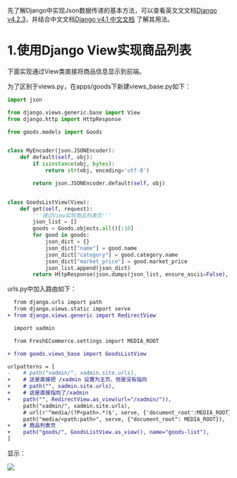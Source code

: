 先了解Django中实现Json数据传递的基本方法，可以查看英文文文档[Django v4.2.3](https://django.readthedocs.io/en/stable/)，并结合中文文档[Django v4.1 中文文档](https://www.bookstack.cn/read/django-4.1-zh/0d0674122cbf90ff.md) 了解其用法。

# 1.使用Django View实现商品列表
下面实现通过View类直接将商品信息显示到前端。

为了区别于views.py，在apps/goods下新建views_base.py如下：
```py
import json

from django.views.generic.base import View
from django.http import HttpResponse

from goods.models import Goods


class MyEncoder(json.JSONEncoder):
    def default(self, obj):
        if isinstance(obj, bytes):
            return str(obj, encoding='utf-8')

        return json.JSONEncoder.default(self, obj)


class GoodsListView(View):
    def get(self, request):
        '''通过View实现商品列表页'''
        json_list = []
        goods = Goods.objects.all()[:10]
        for good in goods:
            json_dict = {}
            json_dict["name"] = good.name
            json_dict["category"] = good.category.name
            json_dict["market_price"] = good.market_price
            json_list.append(json_dict)
        return HttpResponse(json.dumps(json_list, ensure_ascii=False), content_type='application/json')

```

urls.py中加入路由如下：
```diff
  from django.urls import path
  from django.views.static import serve
+ from django.views.generic import RedirectView

  import xadmin

  from FreshECommerce.settings import MEDIA_ROOT

+ from goods.views_base import GoodsListView

urlpatterns = [
-    # path("xadmin/", xadmin.site.urls),
+    # 这是直接把 /xadmin 设置为主页，但是没有指向
+    # path("", xadmin.site.urls),
+    # 这是直接指向了/xadmin
+    path("", RedirectView.as_view(url="/xadmin/")),
     path("xadmin/", xadmin.site.urls),
     # url(r'^media/(?P<path>.*)$', serve, {'document_root':MEDIA_ROOT}),
     path("media/<path:path>", serve, {"document_root": MEDIA_ROOT}),
+    # 商品列表页
+    path("goods/", GoodsListView.as_view(), name="goods-list"),
]
```

显示：

![](https://img-blog.csdnimg.cn/20200725154240271.png?x-oss-process=image/watermark,type_ZmFuZ3poZW5naGVpdGk,shadow_10,text_aHR0cHM6Ly9ibG9nLmNzZG4ubmV0L0NVRkVFQ1I=,size_16,color_FFFFFF,t_70)